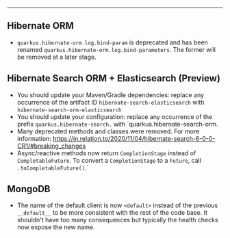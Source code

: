---
## Hibernate ORM

* `quarkus.hibernate-orm.log.bind-param` is deprecated and has been renamed `quarkus.hibernate-orm.log.bind-parameters`. The former will be removed at a later stage.

## Hibernate Search ORM + Elasticsearch (Preview)

* You should update your Maven/Gradle dependencies: replace any occurrence of the artifact ID `hibernate-search-elasticsearch` with `hibernate-search-orm-elasticsearch`
* You should update your configuration: replace any occurrence of the prefix `quarkus.hibernate-search.` with `quarkus.hibernate-search-orm.
* Many deprecated methods and classes were removed. For more information: https://in.relation.to/2020/11/04/hibernate-search-6-0-0-CR1/#breaking_changes
* Async/reactive methods now return `CompletionStage` instead of `CompletableFuture`. To convert a `CompletionStage` to a `Future`, call `.toCompletableFuture()`.`

## MongoDB

* The name of the default client is now `<default>` instead of the previous `__default__` to be more consistent with the rest of the code base. It shouldn't have too many consequences but typically the health checks now expose the new name.